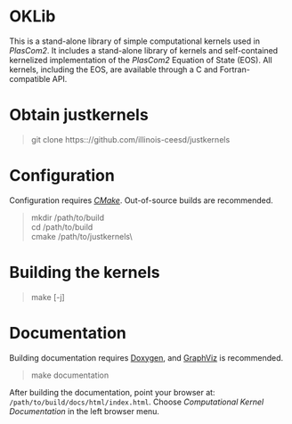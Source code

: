 # OKLib

This is a stand-alone library of simple computational kernels used in _PlasCom2_. It includes a stand-alone library of kernels 
and self-contained kernelized implementation of the _PlasCom2_ Equation of State (EOS). All kernels, including the EOS, are 
available through a C and Fortran-compatible API. 

# Obtain justkernels
> git clone https:://github.com/illinois-ceesd/justkernels

# Configuration
Configuration requires [_CMake_](https://cmake.org). Out-of-source builds are recommended. 

> mkdir /path/to/build\
> cd /path/to/build\
> cmake /path/to/justkernels\

# Building the kernels

> make [-j]

# Documentation
Building documentation requires [Doxygen](https://doxygen.nl), and [GraphViz](https://graphviz.org) is recommended.

> make documentation

After building the documentation, point your browser at:
`/path/to/build/docs/html/index.html`. Choose *Computational Kernel Documentation* 
in the left browser menu.






